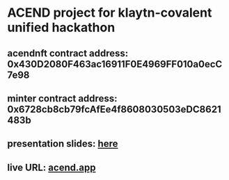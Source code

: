 # ACEND project for klaytn-covalent unified hackathon

## acendnft contract address: 0x430D2080F463ac16911F0E4969FF010a0ecC7e98

## minter contract address: 0x6728cb8cb79fcAfEe4f8608030503eDC8621483b

## presentation slides: [here](https://www.canva.com/design/DAFBERyAsK8/C-8P-w_bg4M-tBIWLMgmYA/edit?utm_content=DAFBERyAsK8&utm_campaign=designshare&utm_medium=link2&utm_source=sharebutton)

## live URL: [acend.app](https://acend-klaytn.vercel.app/)
